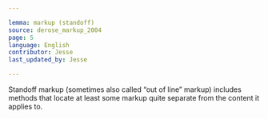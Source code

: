 ```yaml
---

lemma: markup (standoff)
source: derose_markup_2004
page: 5
language: English
contributor: Jesse
last_updated_by: Jesse

---
```

Standoff markup (sometimes also called “out of line” markup) includes methods that locate at least some markup quite separate from the content it applies to.
